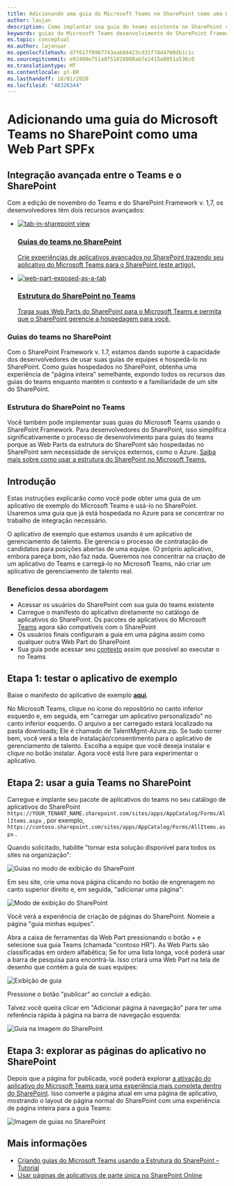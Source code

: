 ```yaml
---
title: Adicionando uma guia do Microsoft Teams no SharePoint como uma Web Part SPFx
author: laujan
description: Como implantar sua guia do teams existente no SharePoint como uma Web Part da estrutura do SharePoint.
keywords: guias do Microsoft Teams desenvolvimento do SharePoint Framework
ms.topic: conceptual
ms.author: lajanuar
ms.openlocfilehash: d7f617f0967743eab84423cd31f78d4700db1c1c
ms.sourcegitcommit: e92408e751a8f51028908ab7e2415a8051a536c0
ms.translationtype: MT
ms.contentlocale: pt-BR
ms.lasthandoff: 10/01/2020
ms.locfileid: "48326344"
---
```

# <a name="adding-a-microsoft-teams-tab-in-sharepoint-as-an-spfx-web-part"></a>Adicionando uma guia do Microsoft Teams no SharePoint como uma Web Part SPFx

## <a name="rich-integration-between-teams-and-sharepoint"></a>Integração avançada entre o Teams e o SharePoint

Com a edição de novembro do Teams e do SharePoint Framework v. 1,7, os desenvolvedores têm dois recursos avançados:

<ul  class="panelContent cardsC">
<li>
    <a href="#introduction">
        <div class="cardSize">
            <div class="cardPadding">
                <div class="card">
                    <div class="cardImageOuter">
                        <div class="cardImage bgdAccent1">
                            <img src="~/assets/images/tabs/tabs-in-sharepoint/image084.png" alt="tab-in-sharepoint view"/>
                        </div>
                    </div>
                    <div class="cardText">
                        <h3>Guias do teams no SharePoint</h3>
                        <p>Crie experiências de aplicativos avançados no SharePoint trazendo seu aplicativo do Microsoft Teams para o SharePoint (este artigo).</p>
                    </div>
                </div>
            </div>
        </div>
    </a>
</li>
<li>
    <a href="https://docs.microsoft.com/sharepoint/dev/spfx/web-parts/get-started/using-web-part-as-ms-teams-tab">
        <div class="cardSize">
            <div class="cardPadding">
                <div class="card">
                    <div class="cardImageOuter">
                        <div class="cardImage bgdAccent1">
                            <img src="~/assets/images/tabs/tabs-in-sharepoint/SharePoint-web-part-exposed-as-a-Tab-in-Microsoft-Teams.png" alt="web-part-exposed-as-a-tab" />
                        </div>
                    </div>
                    <div class="cardText">
                        <h3>Estrutura do SharePoint no Teams</h3>
                        <p>Traga suas Web Parts do SharePoint para o Microsoft Teams e permita que o SharePoint gerencie a hospedagem para você.</p>
                    </div>
                </div>
            </div>
        </div>
    </a>
</li>
</ul>

### <a name="teams-tabs-in-sharepoint"></a>Guias do teams no SharePoint

Com o SharePoint Framework v. 1.7, estamos dando suporte à capacidade dos desenvolvedores de usar suas guias de equipes e hospedá-lo no SharePoint. Como guias hospedados no SharePoint, obtenha uma experiência de "página inteira" semelhante, expondo todos os recursos das guias do teams enquanto mantém o contexto e a familiaridade de um site do SharePoint.

### <a name="sharepoint-framework-in-teams"></a>Estrutura do SharePoint no Teams

Você também pode implementar suas guias do Microsoft Teams usando o SharePoint Framework. Para desenvolvedores do SharePoint, isso simplifica significativamente o processo de desenvolvimento para guias do teams porque as Web Parts da estrutura do SharePoint são hospedadas no SharePoint sem necessidade de serviços externos, como o Azure. [Saiba mais sobre como usar a estrutura do SharePoint no Microsoft Teams.](/sharepoint/dev/spfx/web-parts/get-started/using-web-part-as-ms-teams-tab)

## <a name="introduction"></a>Introdução

Estas instruções explicarão como você pode obter uma guia de um aplicativo de exemplo do Microsoft Teams e usá-lo no SharePoint. Usaremos uma guia que já está hospedada no Azure para se concentrar no trabalho de integração necessário.

O aplicativo de exemplo que estamos usando é um aplicativo de gerenciamento de talento. Ele gerencia o processo de contratação de candidatos para posições abertas de uma equipe. (O próprio aplicativo, embora pareça bom, não faz nada. Queremos nos concentrar na criação de um aplicativo do Teams e carregá-lo no Microsoft Teams, não criar um aplicativo de gerenciamento de talento real.

### <a name="benefits-of-this-approach"></a>Benefícios dessa abordagem

- Acessar os usuários do SharePoint com sua guia do teams existente
- Carregue o manifesto do aplicativo diretamente no catálogo de aplicativos do SharePoint. Os pacotes de aplicativos do Microsoft [Teams](~/concepts/build-and-test/apps-package.md) agora são compatíveis com o SharePoint
- Os usuários finais configuram a guia em uma página assim como qualquer outra Web Part do SharePoint
- Sua guia pode acessar seu [contexto](~/tabs/how-to/access-teams-context.md) assim que possível ao executar o no Teams

## <a name="step-1-testing-the-sample-app"></a>Etapa 1: testar o aplicativo de exemplo

Baixe o manifesto do aplicativo de exemplo [**aqui**](https://github.com/MicrosoftDocs/msteams-docs/raw/master/msteams-platform/assets/downloads/TalentMgmt-Azure.zip).

No Microsoft Teams, clique no ícone do repositório no canto inferior esquerdo e, em seguida, em "carregar um aplicativo personalizado" no canto inferior esquerdo. O arquivo a ser carregado estará localizado na pasta downloads; Ele é chamado de TalentMgmt-Azure.zip. Se tudo correr bem, você verá a tela de instalação/consentimento para o aplicativo de gerenciamento de talento. Escolha a equipe que você deseja instalar e clique no botão instalar. Agora você está livre para experimentar o aplicativo.

## <a name="step-2-using-the-teams-tab-in-sharepoint"></a>Etapa 2: usar a guia Teams no SharePoint

Carregue e implante seu pacote de aplicativos do teams no seu catálogo de aplicativos do SharePoint `https://YOUR_TENANT_NAME.sharepoint.com/sites/apps/AppCatalog/Forms/AllItems.aspx` , por exemplo, `https://contoso.sharepoint.com/sites/apps/AppCatalog/Forms/AllItems.aspx` .

Quando solicitado, habilite "tornar esta solução disponível para todos os sites na organização":

![Guias no modo de exibição do SharePoint](~/assets/images/tabs/tabs-in-sharepoint/image065.png)

Em seu site, crie uma nova página clicando no botão de engrenagem no canto superior direito e, em seguida, "adicionar uma página":

![Modo de exibição do SharePoint](~/assets/images/tabs/tabs-in-sharepoint/image066.png)

Você verá a experiência de criação de páginas do SharePoint. Nomeie a página "guia minhas equipes".

Abra a caixa de ferramentas da Web Part pressionando o botão + e selecione sua guia Teams (chamada "contoso HR"). As Web Parts são classificadas em ordem alfabética; Se for uma lista longa, você poderá usar a barra de pesquisa para encontrá-la. Isso criará uma Web Part na tela de desenho que contém a guia de suas equipes:

![Exibição de guia](~/assets/images/tabs/tabs-in-sharepoint/image071.png)

Pressione o botão "publicar" ao concluir a edição.

Talvez você queira clicar em "Adicionar página à navegação" para ter uma referência rápida à página na barra de navegação esquerda:

![Guia na imagem do SharePoint](~/assets/images/tabs/tabs-in-sharepoint/image073.png)

## <a name="step-3-explore-app-pages-in-sharepoint"></a>Etapa 3: explorar as páginas do aplicativo no SharePoint

Depois que a página for publicada, você poderá explorar [a ativação do aplicativo do Microsoft Teams para uma experiência mais completa dentro do SharePoint](/sharepoint/dev/spfx/web-parts/single-part-app-pages). Isso converte a página atual em uma página de aplicativo, mostrando o layout de página normal do SharePoint com uma experiência de página inteira para a guia Teams:

![Imagem de guias no SharePoint](~/assets/images/tabs/tabs-in-sharepoint/image085.png)

## <a name="more-information"></a>Mais informações

- [Criando guias do Microsoft Teams usando a Estrutura do SharePoint – Tutorial](/sharepoint/dev/spfx/web-parts/get-started/using-web-part-as-ms-teams-tab)
- [Usar páginas de aplicativos de parte única no SharePoint Online](/sharepoint/dev/spfx/web-parts/single-part-app-pages)
